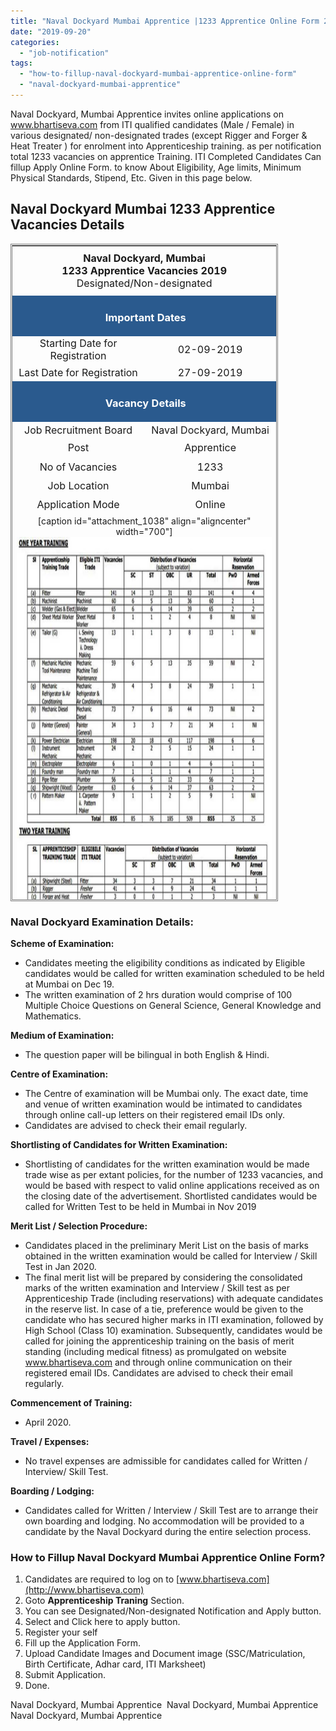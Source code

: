 ```yaml
---
title: "Naval Dockyard Mumbai Apprentice |1233 Apprentice Online Form 2019"
date: "2019-09-20"
categories: 
  - "job-notification"
tags: 
  - "how-to-fillup-naval-dockyard-mumbai-apprentice-online-form"
  - "naval-dockyard-mumbai-apprentice"
---
```


Naval Dockyard, Mumbai Apprentice invites online applications on www.bhartiseva.com from ITI qualified candidates (Male / Female) in various designated/ non-designated trades (except Rigger and Forger & Heat Treater ) for enrolment into Apprenticeship training. as per notification total 1233 vacancies on apprentice Training. ITI Completed Candidates Can fillup Apply Online Form. to know About Eligibility, Age limits, Minimum Physical Standards, Stipend, Etc. Given in this page below.

## Naval Dockyard Mumbai 1233 Apprentice Vacancies Details

<table style="height: 1052px; width: 84.9475%; border-collapse: collapse; border-style: double;"><tbody><tr style="height: 80px;"><td style="width: 100%; text-align: center; height: 50px;" colspan="2"><span style="font-size: 12pt;"><strong>Naval Dockyard, Mumbai</strong></span><div></div><span style="font-size: 12pt;"><strong>1233 Apprentice Vacancies&nbsp;2019</strong></span><div></div><span style="font-size: 12pt;">Designated/Non-designated</span></td></tr><tr style="height: 30px;"><td style="width: 100%; height: 30px; background-color: #2a5a8e; text-align: center;" colspan="2"><h3><span style="color: #ffffff;"><strong>&nbsp;Important Dates</strong></span></h3></td></tr><tr style="height: 22px;"><td style="width: 50%; text-align: center; height: 22px;"><span style="font-size: 12pt;">Starting Date for Registration</span></td><td style="width: 50%; text-align: center; height: 22px;"><span style="font-size: 12pt;">02-09-2019</span></td></tr><tr style="height: 22px;"><td style="width: 50%; text-align: center; height: 22px;"><span style="font-size: 12pt;">Last Date for Registration</span></td><td style="width: 50%; text-align: center; height: 22px;"><span style="font-size: 12pt;">27-09-2019</span></td></tr><tr style="height: 30px;"><td style="width: 100%; height: 30px; background-color: #2a5a8e; text-align: center;" colspan="2"><h3><span style="color: #ffffff;"><strong>&nbsp;Vacancy Details</strong></span></h3></td></tr><tr style="height: 22px;"><td style="text-align: center; height: 22px; width: 50%;"><span style="font-size: 12pt;">Job Recruitment Board</span></td><td style="text-align: center; width: 50%; height: 22px;"><span style="font-size: 12pt;">Naval Dockyard, Mumbai</span></td></tr><tr style="height: 25px;"><td style="text-align: center; width: 50%; height: 25px;"><span style="font-size: 12pt;">Post</span></td><td style="text-align: center; width: 50%; height: 25px;"><span style="font-size: 12pt;">Apprentice</span></td></tr><tr style="height: 25px;"><td style="text-align: center; width: 50%; height: 25px;"><span style="font-size: 12pt;">No of Vacancies</span></td><td style="text-align: center; width: 50%; height: 25px;"><span style="font-size: 12pt;">1233</span></td></tr><tr style="height: 25px;"><td style="text-align: center; width: 50%; height: 25px;"><span style="font-size: 12pt;">Job Location</span></td><td style="text-align: center; width: 50%; height: 25px;"><span style="font-size: 12pt;">Mumbai</span></td></tr><tr style="height: 25px;"><td style="text-align: center; width: 50%; height: 25px;"><span style="font-size: 12pt;">Application Mode</span></td><td style="text-align: center; width: 50%; height: 25px;"><span style="font-size: 12pt;">Online</span></td></tr><tr><td style="text-align: center; width: 100%;" colspan="2"><div></div>[caption id="attachment_1038" align="aligncenter" width="700"]<img class=" wp-image-1038" src="images/Naval-Dockyard-Mumbai-Apprentice-Vacancy.jpg" alt="Naval Dockyard Mumbai Apprentice" width="700" height="1465"> Naval Dockyard Mumbai Apprentice[/caption]</td></tr><tr style="height: 30px;"><td style="width: 100%; height: 30px; background-color: #2a5a8e; text-align: center;" colspan="2"><h3><span style="color: #ffffff;"><strong>Eligibility Criteria&nbsp;</strong></span></h3></td></tr><tr style="height: 14px;"><td style="text-align: center; height: 462px; width: 100%;" colspan="2"><p style="text-align: left;"><span style="font-size: 12pt;"><strong>Education Qualification:</strong></span></p><div></div><ul><li style="text-align: left;"><span style="font-size: 12pt;">Candidates Must Passed ITI With Relevant Trades.</span></li></ul><p style="text-align: left;"><span style="font-size: 12pt;"><strong>Age Limits:</strong></span></p><div></div><ul><li style="text-align: left;"><span style="font-size: 12pt;">Born between 01 April 1999 to 31 Mar 2006.</span></li><li style="text-align: left;"><span style="font-size: 12pt;">(Upper age is relaxable by five years for SC/ST candidates and two years for wards of Defence employees or Naval civilians as per MoD letter FM/0442/NHQ/1278 D(N-II) dated 14 Nov 1996.)</span></li></ul><p style="text-align: left;"><span style="font-size: 12pt;"><strong>Minimum Physical Standards:</strong></span></p><div></div><ul><li style="text-align: left;"><span style="font-size: 12pt;">Height 150 cm, Weight not less than 45 Kg, Chest expansion not less than 5 cm, Eye sight 6/6 to 6/9 (6/9 corrected with glasses), external &amp; internal organs to be normal.</span></li></ul><p style="text-align: left;"><span style="font-size: 12pt;"><strong>Medical Examination:</strong></span></p><div></div><ul><li style="text-align: left;"><span style="font-size: 12pt;">Every candidate shall be medically examined and declared fit as per Rule 4 and Schedule II of Apprenticeship Rules, 1992 by the Employer, through a Govt Hospital before being engaged as an apprentice.</span></li></ul></td></tr><tr><td style="width: 100%; background-color: #2a5a8e; text-align: center;" colspan="2"><h3><span style="color: #ffffff;"><strong>Payment of Stipend to Apprentices</strong></span></h3></td></tr><tr style="height: 124px;"><td style="text-align: center; width: 100%; height: 124px;" colspan="2"><p style="text-align: left;"><span style="font-size: 12pt;"><strong>During the first year of training</strong>: Seventy percentage of minimum wage of semi-skilled workers notified by the Maharashtra State</span></p><p style="text-align: left;"><span style="font-size: 12pt;"><strong>During the second year of training:</strong> Eighty percentage of minimum wage of semi-skilled workers notified by Maharashtra State.&nbsp;</span></p></td></tr><tr style="height: 30px;"><td style="width: 100%; height: 30px; background-color: #2a5a8e; text-align: center;" colspan="2"><h3><span style="color: #ffffff;"><strong>Application Fee&nbsp;</strong></span></h3></td></tr><tr style="height: 30px;"><td style="width: 100%; text-align: center; height: 30px;" colspan="2"><span style="font-size: 12pt;">None</span></td></tr><tr style="height: 30px;"><td style="width: 100%; height: 30px; background-color: #2a5a8e; text-align: center;" colspan="2"><h3><span style="color: #ffffff;"><strong>Naval Dockyard Mumbai recruitment Important Links&nbsp;</strong></span></h3></td></tr><tr style="height: 10px;"><td style="width: 50%; text-align: center; height: 10px;"><span style="font-size: 12pt;"><strong>Apply Online&nbsp;</strong></span></td><td style="width: 50%; text-align: center; height: 10px;"><span style="font-size: 12pt;"><strong><a title="Naval Dockyard, Mumbai" href="https://register.bhartiseva.com/DTDAS19" target="_blank" rel="noopener noreferrer">Designated</a>&nbsp;|&nbsp;<a title="Naval Dockyard, Mumbai" href="https://register.bhartiseva.com/DASNDT19" target="_blank" rel="noopener noreferrer">Non-Designated</a></strong></span></td></tr><tr style="height: 36px;"><td style="width: 50%; text-align: center; height: 23px;"><span style="font-size: 12pt;"><strong>Notification</strong></span></td><td style="width: 50%; text-align: center; height: 23px;"><span style="font-size: 12pt;"><strong><a href="https://freegovtjobalert.in/wp-content/uploads/2019/09/Notification-Naval-Dockyard-Mumbai-Apprentice-Designated-Trades.pdf" target="_blank" rel="noopener noreferrer">Designated</a>&nbsp;|&nbsp;<a href="https://freegovtjobalert.in/wp-content/uploads/2019/09/Notification-Naval-Dockyard-Mumbai-Apprentice-Non-Designated-Trades.pdf" target="_blank" rel="noopener noreferrer">Non-Designated</a></strong></span></td></tr><tr style="height: 10px;"><td style="width: 50%; text-align: center; height: 10px;"><span style="font-size: 12pt;"><strong>&nbsp;Official Website</strong></span></td><td style="width: 50%; text-align: center; height: 10px;"><a href="http://www.bhartiseva.com/" target="_blank" rel="noopener noreferrer"><span style="font-size: 12pt;"><strong>Click Here</strong></span></a></td></tr></tbody></table>

### Naval Dockyard Examination Details:

**Scheme of Examination:**

- Candidates meeting the eligibility conditions as indicated by Eligible candidates would be called for written examination scheduled to be held at Mumbai on Dec 19.
- The written examination of 2 hrs duration would comprise of 100 Multiple Choice Questions on General Science, General Knowledge and Mathematics.

**Medium of Examination:**

- The question paper will be bilingual in both English & Hindi.

**Centre of Examination:**

- The Centre of examination will be Mumbai only. The exact date, time and venue of written examination would be intimated to candidates through online call-up letters on their registered email IDs only.
- Candidates are advised to check their email regularly.

**Shortlisting of Candidates for Written Examination:**

- Shortlisting of candidates for the written examination would be made trade wise as per extant policies, for the number of 1233 vacancies, and would be based with respect to valid online applications received as on the closing date of the advertisement. Shortlisted candidates would be called for Written Test to be held in Mumbai in Nov 2019

**Merit List / Selection Procedure:**

- Candidates placed in the preliminary Merit List on the basis of marks obtained in the written examination would be called for Interview / Skill Test in Jan 2020.
- The final merit list will be prepared by considering the consolidated marks of the written examination and Interview / Skill test as per Apprenticeship Trade (including reservations) with adequate candidates in the reserve list. In case of a tie, preference would be given to the candidate who has secured higher marks in ITI examination, followed by High School (Class 10) examination. Subsequently, candidates would be called for joining the apprenticeship training on the basis of merit standing (including medical fitness) as promulgated on website www.bhartiseva.com and through online communication on their registered email IDs. Candidates are advised to check their email regularly.

**Commencement of Training:** 

- April 2020.

**Travel / Expenses:**

- No travel expenses are admissible for candidates called for Written / Interview/ Skill Test.

**Boarding / Lodging:**

- Candidates called for Written / Interview / Skill Test are to arrange their own boarding and lodging. No accommodation will be provided to a candidate by the Naval Dockyard during the entire selection process.

### How to Fillup Naval Dockyard Mumbai Apprentice Online Form?

1. Candidates are required to log on to [www.bhartiseva.com](http://www.bhartiseva.com)
2. Goto **Apprenticeship Traning** Section.
3. You can see Designated/Non-designated Notification and Apply button.
4. Select and Click here to apply button.
5. Register your self
6. Fill up the Application Form.
7. Upload Candidate Images and Document image (SSC/Matriculation, Birth Certificate, Adhar card, ITI Marksheet)
8. Submit Application.
9. Done.

Naval Dockyard, Mumbai Apprentice  Naval Dockyard, Mumbai Apprentice Naval Dockyard, Mumbai Apprentice
